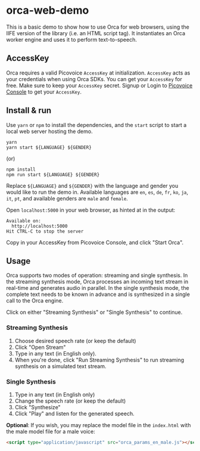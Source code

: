 # orca-web-demo

This is a basic demo to show how to use Orca for web browsers, using the IIFE version of the library (i.e. an HTML
script tag). It instantiates an Orca worker engine and uses it to perform text-to-speech.

## AccessKey

Orca requires a valid Picovoice `AccessKey` at initialization. `AccessKey` acts as your credentials when using Orca
SDKs.
You can get your `AccessKey` for free. Make sure to keep your `AccessKey` secret.
Signup or Login to [Picovoice Console](https://console.picovoice.ai/) to get your `AccessKey`.

## Install & run

Use `yarn` or `npm` to install the dependencies, and the `start` script to start a local web server hosting the demo.

```console
yarn
yarn start ${LANGUAGE} ${GENDER}
```

(or)

```console
npm install
npm run start ${LANGUAGE} ${GENDER}
```

Replace `${LANGUAGE}` and `${GENDER}` with the language and gender you would like to run the demo in. Available languages are `en`, `es`, `de`, `fr`, `ko`, `ja`, `it`, `pt`, and available genders are `male` and `female`.

Open `localhost:5000` in your web browser, as hinted at in the output:

```console
Available on:
  http://localhost:5000
Hit CTRL-C to stop the server
```

Copy in your AccessKey from Picovoice Console, and click "Start Orca".

## Usage

Orca supports two modes of operation: streaming and single synthesis.
In the streaming synthesis mode, Orca processes an incoming text stream in real-time and generates audio in parallel.
In the single synthesis mode, the complete text needs to be known in advance and is synthesized in a single call to
the Orca engine.

Click on either "Streaming Synthesis" or "Single Synthesis" to continue.

### Streaming Synthesis

1. Choose desired speech rate (or keep the default)
2. Click "Open Stream"
3. Type in any text (in English only).
4. When you're done, click "Run Streaming Synthesis" to run streaming synthesis on a simulated text stream.

### Single Synthesis

1. Type in any text (in English only)
2. Change the speech rate (or keep the default)
3. Click "Synthesize"
4. Click "Play" and listen for the generated speech.

**Optional**: If you wish, you may replace the model file in the `index.html` with the male model file for a male
voice:

```html
<script type="application/javascript" src="orca_params_en_male.js"></script>
```
